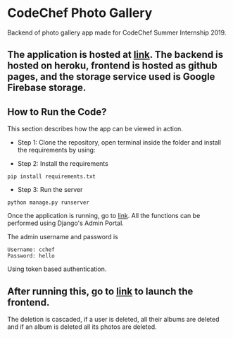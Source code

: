 # CodeChef Photo Gallery
Backend of photo gallery app made for CodeChef Summer Internship 2019.
## The application is hosted at [link](https://gkashish.github.io/photo-gallery-app-frontend/). The backend is hosted on heroku, frontend is hosted as github pages, and the storage service used is Google Firebase storage.

## How to Run the Code?
This section describes how the app can be viewed in action.

* Step 1: Clone the repository, open terminal inside the folder and install the requirements by using:

* Step 2: Install the requirements
```
pip install requirements.txt
```
* Step 3: Run the server
```
python manage.py runserver
```
Once the application is running, go to [link](http://127.0.0.1:8000/admin/).
All the functions can be performed using Django's Admin Portal.

The admin username and password is  
```
Username: cchef
Password: hello
```
Using token based authentication.

## After running this, go to [link](https://github.com/gkashish/photo-gallery-app-frontend) to launch the frontend.

The deletion is cascaded, if a user is deleted, all their albums are deleted and if an album is deleted all its photos are deleted.
